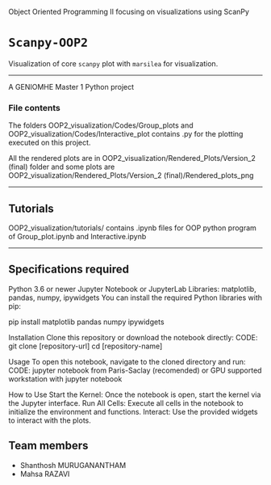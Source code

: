 Object Oriented Programming II focusing on visualizations using ScanPy

# `Scanpy-OOP2`
Visualization of core `scanpy` plot with `marsilea` for visualization.

---------------------------

A GENIOMHE Master 1 Python project


### File contents


The folders OOP2_visualization/Codes/Group_plots and OOP2_visualization/Codes/Interactive_plot contains .py for the plotting executed on this project.

All the rendered plots are in OOP2_visualization/Rendered_Plots/Version_2 (final) folder and some plots are OOP2_visualization/Rendered_Plots/Version_2 (final)/Rendered_plots_png

---------------------------

## Tutorials

OOP2_visualization/tutorials/ contains .ipynb files for OOP python program of Group_plot.ipynb and Interactive.ipynb

---------------------------

## Specifications required
Python 3.6 or newer
Jupyter Notebook or JupyterLab
Libraries: matplotlib, pandas, numpy, ipywidgets
You can install the required Python libraries with pip:

pip install matplotlib pandas numpy ipywidgets


Installation
Clone this repository or download the notebook directly:
CODE:
git clone [repository-url]
cd [repository-name]

Usage
To open this notebook, navigate to the cloned directory and run:
CODE:
jupyter notebook from Paris-Saclay (recomended) or GPU supported workstation with jupyter notebook

How to Use
Start the Kernel: Once the notebook is open, start the kernel via the Jupyter interface.
Run All Cells: Execute all cells in the notebook to initialize the environment and functions.
Interact: Use the provided widgets to interact with the plots.



## Team members

- Shanthosh MURUGANANTHAM
- Mahsa RAZAVI
